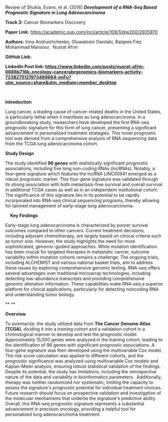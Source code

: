 Review of Shukla, Evans, et al. (2016) **_Development of a RNA-Seq Based Prognostic Signature in Lung Adenocarcinoma_**


**Track 3:** Cancer Biomarkers Discovery

**Paper Link:** <https://academic.oup.com/jnci/article/109/1/djw200/2905970>

**Authors:** Irina Andruishchenko, Oluwatosin Owolabi, Balqees Fiez Mohammad Mansour,  Nusrat Afrin

**GitHub Link:**

**LinkedIn Post link: <https://www.linkedin.com/posts/nusrat-afrin-0686b716b_oncology-cancerabrgenomics-biomarkers-activity-7238275121973489664-imFu?utm_source=share&utm_medium=member_desktop>**

 


**Introduction**

Lung cancer, a leading cause of cancer-related deaths in the United States, is particularly lethal when it manifests as lung adenocarcinoma. In a groundbreaking study, researchers have developed the first RNA-seq prognostic signature for this form of lung cancer, presenting a significant advancement in personalized treatment strategies. This novel prognostic tool was derived from a comprehensive analysis of RNA sequencing data from the TCGA lung adenocarcinoma cohort.

**Study Design**

The study identified **96 genes** with statistically significant prognostic associations, including five long non-coding RNAs (lncRNAs). Notably, a four-gene signature which features the lncRNA LINC00941 emerged as a robust prognostic marker. This four-gene signature was validated through its strong association with both metastasis-free survival and overall survival in additional TCGA cases as well as in an independent institutional cohort. The significance of this signature lies in its potential to be rapidly incorporated into RNA-seq clinical sequencing programs, thereby allowing for tailored management of early-stage lung adenocarcinoma.

 
 
**Key Findings**

Early-stage lung adenocarcinoma is characterized by poorer survival outcomes compared to other cancers. Current treatment decisions, including adjuvant chemotherapy, are largely based on clinical criteria such as tumor size. However, the study highlights the need for more sophisticated, genomic-guided approaches. While mutation identification has been crucial for targeted therapies in metastatic cancer, outcome variability within mutation cohorts remains a challenge. The ongoing trials, including ALCHEMIST and various national basket trials, aim to address these issues by exploring comprehensive genomic testing. RNA-seq offers several advantages over traditional microarray technologies, including detecting low-abundance transcripts and providing comprehensive genomic alteration information. These capabilities make RNA-seq a superior platform for clinical applications, particularly for detecting noncoding RNA and understanding tumor biology.

** **

**Overview**

To summarize, the study utilized data from **The Cancer Genome Atlas (TCGA)**, dividing it into a training cohort and a validation cohort in a chronological manner to develop and test the prognostic model. Approximately 15,000 genes were analyzed in the training cohort, leading to the identification of 96 genes with significant prognostic associations. A four-gene signature was then developed using the multivariable Cox model. The risk score calculation was applied to different cohorts, and the prognostic significance was analyzed using multivariable Cox models and Kaplan-Meier analysis, ensuring robust statistical validation of the findings. Despite its potential, the study has limitations, including the retrospective nature of the data and variability in bioinformatics parameters.  Additionally, therapy was neither randomized nor systematic, limiting the capacity to assess the signature's prognostic potential for individual treatment choices. Future research should focus on prospective validation and investigation of the molecular mechanisms that underlie the signature's predictive ability. Overall, this RNA-seq prognostic signature represents a substantial advancement in precision oncology, providing a helpful tool for personalized lung adenocarcinoma treatment. 

